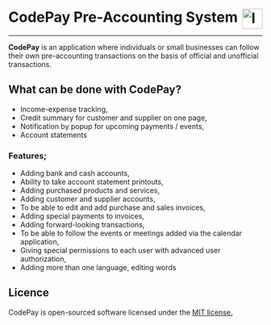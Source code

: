 <style>
    img[alt=logo] { 
        float: right;
        width: auto; 
        height: 40px; 
    }
</style>

# CodePay Pre-Accounting System <img height="40" alt="logo" src="https://i.imgur.com/VannA3L.png">
<hr>

**CodePay** is an application where individuals or small businesses can follow their own pre-accounting transactions on the basis of official and unofficial transactions.

## What can be done with CodePay?

* Income-expense tracking,
* Credit summary for customer and supplier on one page,
* Notification by popup for upcoming payments / events,
* Account statements


### Features;
* Adding bank and cash accounts,
* Ability to take account statement printouts,
* Adding purchased products and services,
* Adding customer and supplier accounts,
* To be able to edit and add purchase and sales invoices,
* Adding special payments to invoices,
* Adding forward-looking transactions,
* To be able to follow the events or meetings added via the calendar application,
* Giving special permissions to each user with advanced user authorization,
* Adding more than one language, editing words

## Licence
CodePay is open-sourced software licensed under the [MIT license.](https://github.com/afsakar/codepay/blob/main/LICENSE)
